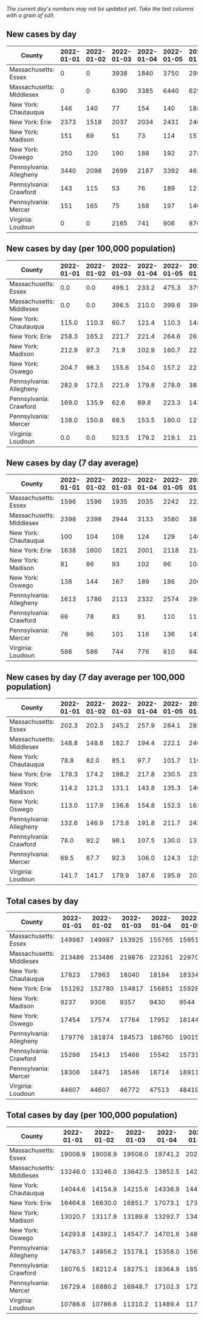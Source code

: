_The current day's numbers may not be updated yet. Take the last columns with a grain of salt._
## New cases by day

| County | 2022-01-01 | 2022-01-02 | 2022-01-03 | 2022-01-04 | 2022-01-05 | 2022-01-06 | 2022-01-07 |
| --- | --- | --- | --- | --- | --- | --- | --- |
| Massachusetts: Essex | 0 | 0 | 3938 | 1840 | 3750 | 2992 |  |
| Massachusetts: Middlesex | 0 | 0 | 6390 | 3385 | 6440 | 6296 |  |
| New York: Chautauqua | 146 | 140 | 77 | 154 | 140 | 188 |  |
| New York: Erie | 2373 | 1518 | 2037 | 2034 | 2431 | 2408 |  |
| New York: Madison | 151 | 69 | 51 | 73 | 114 | 157 |  |
| New York: Oswego | 250 | 120 | 190 | 188 | 192 | 278 |  |
| Pennsylvania: Allegheny | 3440 | 2098 | 2699 | 2187 | 3392 | 4637 | 3962 |
| Pennsylvania: Crawford | 143 | 115 | 53 | 76 | 189 | 121 | 175 |
| Pennsylvania: Mercer | 151 | 165 | 75 | 168 | 197 | 140 | 146 |
| Virginia: Loudoun | 0 | 0 | 2165 | 741 | 906 | 876 | 981 |

## New cases by day (per 100,000 population)

| County | 2022-01-01 | 2022-01-02 | 2022-01-03 | 2022-01-04 | 2022-01-05 | 2022-01-06 | 2022-01-07 |
| --- | --- | --- | --- | --- | --- | --- | --- |
| Massachusetts: Essex | 0.0 | 0.0 | 499.1 | 233.2 | 475.3 | 379.2 |  |
| Massachusetts: Middlesex | 0.0 | 0.0 | 396.5 | 210.0 | 399.6 | 390.6 |  |
| New York: Chautauqua | 115.0 | 110.3 | 60.7 | 121.4 | 110.3 | 148.1 |  |
| New York: Erie | 258.3 | 165.2 | 221.7 | 221.4 | 264.6 | 262.1 |  |
| New York: Madison | 212.9 | 97.3 | 71.9 | 102.9 | 160.7 | 221.3 |  |
| New York: Oswego | 204.7 | 98.3 | 155.6 | 154.0 | 157.2 | 227.7 |  |
| Pennsylvania: Allegheny | 282.9 | 172.5 | 221.9 | 179.8 | 278.9 | 381.3 | 325.8 |
| Pennsylvania: Crawford | 169.0 | 135.9 | 62.6 | 89.8 | 223.3 | 143.0 | 206.8 |
| Pennsylvania: Mercer | 138.0 | 150.8 | 68.5 | 153.5 | 180.0 | 127.9 | 133.4 |
| Virginia: Loudoun | 0.0 | 0.0 | 523.5 | 179.2 | 219.1 | 211.8 | 237.2 |

## New cases by day (7 day average)

| County | 2022-01-01 | 2022-01-02 | 2022-01-03 | 2022-01-04 | 2022-01-05 | 2022-01-06 | 2022-01-07 |
| --- | --- | --- | --- | --- | --- | --- | --- |
| Massachusetts: Essex | 1596 | 1596 | 1935 | 2035 | 2242 | 2232 |  |
| Massachusetts: Middlesex | 2398 | 2398 | 2944 | 3133 | 3580 | 3876 |  |
| New York: Chautauqua | 100 | 104 | 108 | 124 | 129 | 140 |  |
| New York: Erie | 1638 | 1600 | 1821 | 2001 | 2118 | 2140 |  |
| New York: Madison | 81 | 86 | 93 | 102 | 96 | 104 |  |
| New York: Oswego | 138 | 144 | 167 | 189 | 186 | 200 |  |
| Pennsylvania: Allegheny | 1613 | 1786 | 2113 | 2332 | 2574 | 2953 | 3202 |
| Pennsylvania: Crawford | 66 | 78 | 83 | 91 | 110 | 111 | 125 |
| Pennsylvania: Mercer | 76 | 96 | 101 | 116 | 136 | 142 | 149 |
| Virginia: Loudoun | 586 | 586 | 744 | 776 | 810 | 843 | 810 |

## New cases by day (7 day average per 100,000 population)

| County | 2022-01-01 | 2022-01-02 | 2022-01-03 | 2022-01-04 | 2022-01-05 | 2022-01-06 | 2022-01-07 |
| --- | --- | --- | --- | --- | --- | --- | --- |
| Massachusetts: Essex | 202.3 | 202.3 | 245.2 | 257.9 | 284.1 | 282.9 |  |
| Massachusetts: Middlesex | 148.8 | 148.8 | 182.7 | 194.4 | 222.1 | 240.5 |  |
| New York: Chautauqua | 78.8 | 82.0 | 85.1 | 97.7 | 101.7 | 110.3 |  |
| New York: Erie | 178.3 | 174.2 | 198.2 | 217.8 | 230.5 | 232.9 |  |
| New York: Madison | 114.2 | 121.2 | 131.1 | 143.8 | 135.3 | 146.6 |  |
| New York: Oswego | 113.0 | 117.9 | 136.8 | 154.8 | 152.3 | 163.8 |  |
| Pennsylvania: Allegheny | 132.6 | 146.9 | 173.8 | 191.8 | 211.7 | 242.8 | 263.3 |
| Pennsylvania: Crawford | 78.0 | 92.2 | 98.1 | 107.5 | 130.0 | 131.2 | 147.7 |
| Pennsylvania: Mercer | 69.5 | 87.7 | 92.3 | 106.0 | 124.3 | 129.8 | 136.2 |
| Virginia: Loudoun | 141.7 | 141.7 | 179.9 | 187.6 | 195.9 | 203.9 | 195.9 |

## Total cases by day

| County | 2022-01-01 | 2022-01-02 | 2022-01-03 | 2022-01-04 | 2022-01-05 | 2022-01-06 | 2022-01-07 |
| --- | --- | --- | --- | --- | --- | --- | --- |
| Massachusetts: Essex | 149987 | 149987 | 153925 | 155765 | 159515 | 162507 |  |
| Massachusetts: Middlesex | 213486 | 213486 | 219876 | 223261 | 229701 | 235997 |  |
| New York: Chautauqua | 17823 | 17963 | 18040 | 18194 | 18334 | 18522 |  |
| New York: Erie | 151262 | 152780 | 154817 | 156851 | 159282 | 161690 |  |
| New York: Madison | 9237 | 9306 | 9357 | 9430 | 9544 | 9701 |  |
| New York: Oswego | 17454 | 17574 | 17764 | 17952 | 18144 | 18422 |  |
| Pennsylvania: Allegheny | 179776 | 181874 | 184573 | 186760 | 190152 | 194789 | 198751 |
| Pennsylvania: Crawford | 15298 | 15413 | 15466 | 15542 | 15731 | 15852 | 16027 |
| Pennsylvania: Mercer | 18306 | 18471 | 18546 | 18714 | 18911 | 19051 | 19197 |
| Virginia: Loudoun | 44607 | 44607 | 46772 | 47513 | 48419 | 49295 | 50276 |

## Total cases by day (per 100,000 population)

| County | 2022-01-01 | 2022-01-02 | 2022-01-03 | 2022-01-04 | 2022-01-05 | 2022-01-06 | 2022-01-07 |
| --- | --- | --- | --- | --- | --- | --- | --- |
| Massachusetts: Essex | 19008.9 | 19008.9 | 19508.0 | 19741.2 | 20216.5 | 20595.7 |  |
| Massachusetts: Middlesex | 13246.0 | 13246.0 | 13642.5 | 13852.5 | 14252.1 | 14642.7 |  |
| New York: Chautauqua | 14044.6 | 14154.9 | 14215.6 | 14336.9 | 14447.3 | 14595.4 |  |
| New York: Erie | 16464.8 | 16630.0 | 16851.7 | 17073.1 | 17337.7 | 17599.8 |  |
| New York: Madison | 13020.7 | 13117.9 | 13189.8 | 13292.7 | 13453.4 | 13674.7 |  |
| New York: Oswego | 14293.8 | 14392.1 | 14547.7 | 14701.6 | 14858.9 | 15086.5 |  |
| Pennsylvania: Allegheny | 14783.7 | 14956.2 | 15178.1 | 15358.0 | 15636.9 | 16018.2 | 16344.0 |
| Pennsylvania: Crawford | 18076.5 | 18212.4 | 18275.1 | 18364.9 | 18588.2 | 18731.2 | 18938.0 |
| Pennsylvania: Mercer | 16729.4 | 16880.2 | 16948.7 | 17102.3 | 17282.3 | 17410.3 | 17543.7 |
| Virginia: Loudoun | 10786.6 | 10786.6 | 11310.2 | 11489.4 | 11708.4 | 11920.3 | 12157.5 |
